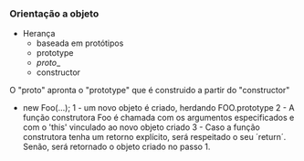 ### Orientação a objeto

* Herança
  * baseada em protótipos
  * prototype
  * _proto__
  * constructor

O "proto" apronta o "prototype" que é construido a partir do "constructor"

* new Foo(...);
1 - um novo objeto é criado, herdando FOO.prototype
2 - A função construtora Foo é chamada com os argumentos especificados e com o 'this' vinculado ao novo objeto criado
3 - Caso a função construtora tenha um retorno explícito, será respeitado o seu ´return´. Senão, será retornado o objeto criado no passo 1.